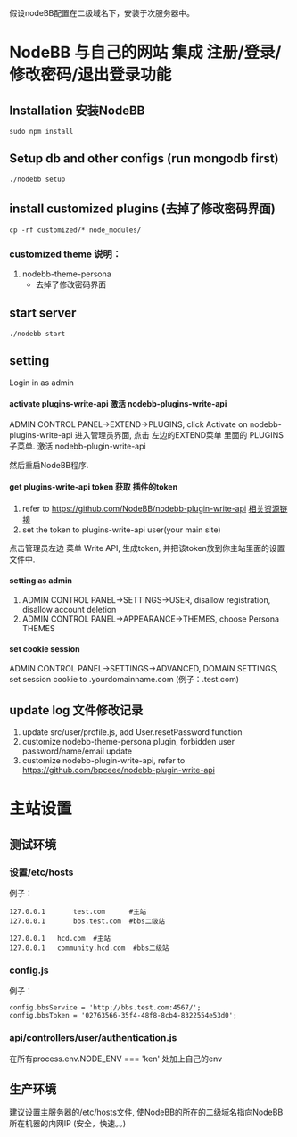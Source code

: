 假设nodeBB配置在二级域名下，安装于次服务器中。

# NodeBB 与自己的网站 集成 注册/登录/修改密码/退出登录功能

## Installation 安装NodeBB
`sudo npm install`

## Setup db and other configs (run mongodb first)
`./nodebb setup`

## install customized plugins  (去掉了修改密码界面)
`cp -rf customized/* node_modules/`


### customized theme 说明：
1. nodebb-theme-persona
    * 去掉了修改密码界面



## start server
`./nodebb start`


## setting
Login in as admin

#### activate plugins-write-api  激活 nodebb-plugins-write-api
ADMIN CONTROL PANEL->EXTEND->PLUGINS, click Activate on nodebb-plugins-write-api
进入管理员界面, 点击 左边的EXTEND菜单 里面的 PLUGINS 子菜单. 激活 nodebb-plugin-write-api

然后重启NodeBB程序.

#### get plugins-write-api token  获取 插件的token
1. refer to https://github.com/NodeBB/nodebb-plugin-write-api  [相关资源链接](https://github.com/NodeBB/nodebb-plugin-write-api)
2. set the token to plugins-write-api user(your main site)

点击管理员左边 菜单 Write API, 生成token, 并把该token放到你主站里面的设置文件中.


#### setting as admin
1. ADMIN CONTROL PANEL->SETTINGS->USER, disallow registration, disallow account deletion
2. ADMIN CONTROL PANEL->APPEARANCE->THEMES, choose Persona THEMES

#### set cookie session
ADMIN CONTROL PANEL->SETTINGS->ADVANCED, DOMAIN SETTINGS, set session cookie to .yourdomainname.com (例子：.test.com)


## update log  文件修改记录
1. update src/user/profile.js, add  User.resetPassword function
2. customize nodebb-theme-persona plugin, forbidden user password/name/email update
3. customize nodebb-plugin-write-api, refer to https://github.com/bpceee/nodebb-plugin-write-api



# 主站设置

## 测试环境
### 设置/etc/hosts
例子：

    127.0.0.1       test.com      #主站
    127.0.0.1       bbs.test.com  #bbs二级站

    127.0.0.1	hcd.com  #主站
    127.0.0.1	community.hcd.com  #bbs二级站

### config.js
例子：

    config.bbsService = 'http://bbs.test.com:4567/';
    config.bbsToken = '02763566-35f4-48f8-8cb4-8322554e53d0';

### api/controllers/user/authentication.js
在所有process.env.NODE_ENV === 'ken' 处加上自己的env

## 生产环境

建议设置主服务器的/etc/hosts文件, 使NodeBB的所在的二级域名指向NodeBB所在机器的内网IP (安全，快速。。)